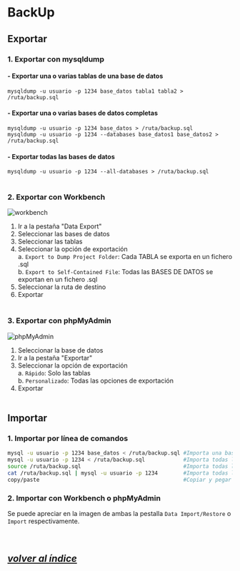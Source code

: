 # BackUp
## Exportar
### 1. Exportar con mysqldump
#### - Exportar una o varias tablas de una base de datos
```mysqldump -u usuario -p 1234 base_datos tabla1 tabla2 > /ruta/backup.sql```

#### - Exportar una o varias bases de datos completas
```mysqldump -u usuario -p 1234 base_datos > /ruta/backup.sql```  
```mysqldump -u usuario -p 1234 --databases base_datos1 base_datos2 > /ruta/backup.sql```

#### - Exportar todas las bases de datos
```mysqldump -u usuario -p 1234 --all-databases > /ruta/backup.sql```
<br><br>

### 2. Exportar con Workbench
![workbench](./img/workbench.png)
1. Ir a la pestaña "Data Export"
2. Seleccionar las bases de datos
3. Seleccionar las tablas
4. Seleccionar la opción de exportación  
  a. `Export to Dump Project Folder`: Cada TABLA se exporta en un fichero .sql  
  b. `Export to Self-Contained File`: Todas las BASES DE DATOS se exportan en un fichero .sql
5. Seleccionar la ruta de destino
6. Exportar
<br><br>

### 3. Exportar con phpMyAdmin
![phpMyAdmin](./img/phpmyadmin.jpg)
1. Seleccionar la base de datos
2. Ir a la pestaña "Exportar"
3. Seleccionar la opción de exportación  
  a. `Rápido`: Solo las tablas  
  b. `Personalizado`: Todas las opciones de exportación
4. Exportar
<br><br>

## Importar
### 1. Importar por línea de comandos
```bash
mysql -u usuario -p 1234 base_datos < /ruta/backup.sql #Importa una base de datos redirigiendo el fichero
mysql -u usuario -p 1234 < /ruta/backup.sql            #Importa todas las bases de datos redirigiendo el fichero
source /ruta/backup.sql                                #Importa todas las bases de datos con source
cat /ruta/backup.sql | mysql -u usuario -p 1234        #Importa todas las bases de datos con tuberías
copy/paste                                             #Copiar y pegar el contenido del fichero
```

### 2. Importar con Workbench o phpMyAdmin
Se puede apreciar en la imagen de ambas la pestalla `Data Import/Restore` o `Import` respectivamente.
<br><br><br>

## *[volver al índice](../../README.md)*